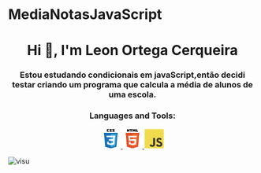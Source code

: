 # MediaNotasJavaScript
<h1 align="center">Hi 👋, I'm Leon Ortega Cerqueira</h1>
<h3 align="center">Estou estudando condicionais em javaScript,então decidi testar criando um programa que calcula a média de alunos de uma escola.</h3>


<p align="left">
</p>

<h3 align="center">Languages and Tools:</h3>
<p align="center"> <a href="https://www.w3schools.com/css/" target="_blank" rel="noreferrer"> <img src="https://raw.githubusercontent.com/devicons/devicon/master/icons/css3/css3-original-wordmark.svg" alt="css3" width="40" height="40"/> </a> <a href="https://www.w3.org/html/" target="_blank" rel="noreferrer"> <img src="https://raw.githubusercontent.com/devicons/devicon/master/icons/html5/html5-original-wordmark.svg" alt="html5" width="40" height="40"/> </a> <a href="https://developer.mozilla.org/en-US/docs/Web/JavaScript" target="_blank" rel="noreferrer"> <img src="https://raw.githubusercontent.com/devicons/devicon/master/icons/javascript/javascript-original.svg" alt="javascript" width="40" height="40"/> </a> </p>

![visu](https://user-images.githubusercontent.com/64026100/173154292-18bd25a3-2641-4512-a58f-8cc0dd30b5b1.png)
